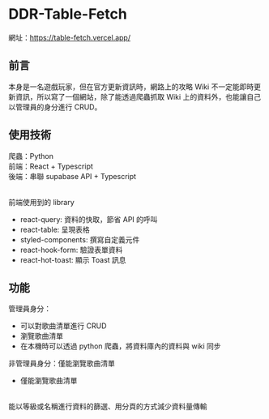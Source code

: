 # DDR-Table-Fetch

網址：https://table-fetch.vercel.app/

## 前言

本身是一名遊戲玩家，但在官方更新資訊時，網路上的攻略 Wiki 不一定能即時更新資訊，所以寫了一個網站，除了能透過爬蟲抓取 Wiki 上的資料外，也能讓自己以管理員的身分進行 CRUD。

## 使用技術

爬蟲：Python
<br>
前端：React + Typescript
<br>
後端：串聯 supabase API + Typescript

<br>
前端使用到的 library 
<ul>
  <li>react-query: 資料的快取，節省 API 的呼叫 </li>
  <li>react-table: 呈現表格</li>
  <li>styled-components: 撰寫自定義元件</li>
  <li>react-hook-form: 驗證表單資料</li>
  <li>react-hot-toast: 顯示 Toast 訊息</li>
</ul>

## 功能

管理員身分：

<ul>
  <li>可以對歌曲清單進行 CRUD</li>
  <li>瀏覽歌曲清單</li>
  <li>在本機時可以透過 python 爬蟲，將資料庫內的資料與 wiki 同步</li>
</ul>

非管理員身分：僅能瀏覽歌曲清單

<ul>
  <li>僅能瀏覽歌曲清單</li>
</ul>

<br>
能以等級或名稱進行資料的篩選、用分頁的方式減少資料量傳輸
<br>
